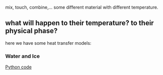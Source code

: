 mix, touch, combine,... some different material with different temperature.
## what will happen to their temperature? to their physical phase?

here we have some heat transfer models:

### Water and Ice

[Python code](Equilibrium_temperature.py)


